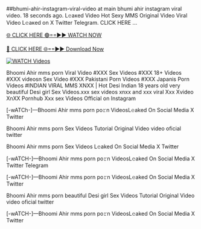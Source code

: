 ##bhumi-ahir-instagram-viral-video at main
 bhumi ahir instagram viral video. 18 seconds ago. L𝚎aᴋed Video Hot Sexy MMS Original Video Viral Video L𝚎aᴋed on X Twitter Telegram. CLICK HERE ...

[🌐 CLICK HERE 🟢==►► WATCH NOW](https://hqvideonet.blogspot.com/2025/02/ngthb.html)

[🔴 CLICK HERE 🌐==►► Download Now](https://hqvideonet.blogspot.com/2025/02/ngthb.html)

[![WATCH Videos](https://i.imgur.com/dJHk4Zq.gif)](https://hqvideonet.blogspot.com/2025/02/ngthb.html)


Bhoomi Ahir mms porn Viral Video #XXX Sex Videos #XXX 18+ Videos #XXX videosn Sex Video #XXX Pakistani Porn Videos #XXX Japanis Porn Videos #INDIAN VIRAL MMS XNXX | Hot Desi Indian 18 years old very beautiful Desi girl Sex Videos.xxx sex videos xnxx and xxx viral Xxx Xvideo XnXX Pornhub Xxx sex Videos Official on Instagram

[-wATCh-]—Bhoomi Ahir mms porn  po𝚛n VideosL𝚎aked On Social Media X Twitter

Bhoomi Ahir mms porn  Sex Videos Tutorial Original Video video oficial twitter

Bhoomi Ahir mms porn  Sex Videos L𝚎aked On Social Media X Twitter

[-wATCH-]—Bhoomi Ahir mms porn  po𝚛n VideosL𝚎aked On Social Media X Twitter Telegram

[-wATCH-]—Bhoomi Ahir mms porn  po𝚛n VideosL𝚎aked On Social Media X Twitter

Bhoomi Ahir mms porn  beautiful Desi girl Sex Videos Tutorial Original Video video oficial twitter

[-wATCH-]—Bhoomi Ahir mms porn  po𝚛n VideosL𝚎aked On Social Media X Twitter 